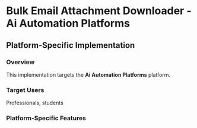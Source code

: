 # Bulk Email Attachment Downloader - Ai Automation Platforms

## Platform-Specific Implementation

### Overview
This implementation targets the **Ai Automation Platforms** platform.

### Target Users
Professionals, students

### Platform-Specific Features
